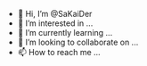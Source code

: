 - 👋 Hi, I’m @SaKaiDer
- 👀 I’m interested in ...
- 🌱 I’m currently learning ...
- 💞️ I’m looking to collaborate on ...
- 📫 How to reach me ...

<!---
SaKaiDer/SaKaiDer is a ✨ special ✨ repository because its `README.md` (this file) appears on your GitHub profile.
You can click the Preview link to take a look at your changes.
--->
